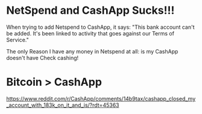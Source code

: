 # NetSpend and CashApp Sucks!!!
When trying to add Netspend to CashApp, it says: "This bank account can't be added. It's been linked to activity that goes against our Terms of Service."

The only Reason I have any money in Netspend at all: is my CashApp doesn't have Check cashing!

# Bitcoin > CashApp
https://www.reddit.com/r/CashApp/comments/14b9tax/cashapp_closed_my_account_with_183k_on_it_and_is/?rdt=45363
